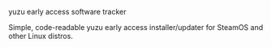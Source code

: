 yuzu early access software tracker

Simple, code-readable yuzu early access installer/updater for SteamOS and other Linux distros.
